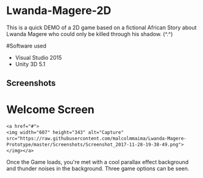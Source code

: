 # Lwanda-Magere-2D
This is a quick DEMO of a 2D game based on a fictional African Story about Lwanda Magere who could only be killed through his shadow. (^.^)

#Software used

- Visual Studio 2015
- Unity 3D 5.1

<h2>Screenshots</h2>

# Welcome Screen
    <a href="#">
    <img width="607" height="343" alt="Capture" src="https://raw.githubusercontent.com/malcolmmaima/Lwanda-Magere-Prototype/master/Screenshots/Screenshot_2017-11-28-19-38-49.png"></img></a>

Once the Game loads, you're met with a cool parallax effect background and thunder noises in the background. Three game options can be seen.
